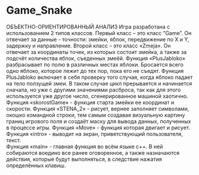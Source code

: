 # Game_Snake
ОБЪЕКТНО-ОРИЕНТИРОВАННЫЙ АНАЛИЗ
Игра разработана с использованием  2 типов  классов.
Первый класс – это класс “Game”. Он отвечает за данные - точности: змейки, яблок, передвижение по X и Y, задержку  и направление. 
Второй класс – это класс «Zmeja». Он отвечает за координаты точек, из которых состоит змейка, а также за подсчёт количества яблок, съеденных змеёй. 
Функция «PlusJabloko» разбрасывает по полю в различных местах яблоки. Бросается всего одно яблоко, которое лежит до тех пор, пока его не съедят. Функция PlusJabloko включает в себя проверку того случая, когда яблоко падает на тело ползущей змеи. В таком случае цикл прерывается и начинается сначала, но уже с другими значениями расброса, так как для этого используется уже другое число, сгенерированное машиной хаотично.
Функция «skorostGame» - функция старта змейки ее координат и скорости.
Функция «STENA_2» - рисует, вернее заполняет символами, окошко командной строки, тем самым создавая визуальную картину границ игрового поля и создаёт маску для вывода данных, полученных в процессе игры.
Функция «Move» - функция которая двигает и рисует.
Функция «intro» - выводит на экран, приветствующий пользователя,  текст.  
Функция «main» - главная функция во всём языке с++. В ней собираются воедино все ранее оговоренное, а также назначаются действия, которые будут выполняться, в следствие нажатия определённых клавиш.
